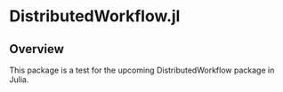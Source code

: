 # DistributedWorkflow.jl 

## Overview
This package is a test for the upcoming DistributedWorkflow package in Julia.